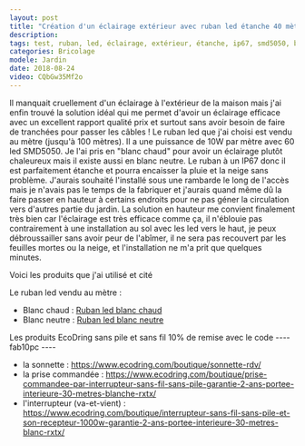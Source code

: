 ```yaml
---
layout: post
title: "Création d'un éclairage extérieur avec ruban led étanche 40 mètres"
description: 
tags: test, ruban, led, éclairage, extérieur, étanche, ip67, smd5050, blanc chaud, maison, jardin, accès
categories: Bricolage
modele: Jardin
date: 2018-08-24
video: CQbGw35Mf2o
---
```


Il manquait cruellement d'un éclairage à l'extérieur de la maison mais j'ai enfin trouvé la solution idéal qui me permet d'avoir un éclairage efficace avec un excellent rapport qualité prix et surtout sans avoir besoin de faire de tranchées pour passer les câbles !
Le ruban led que j'ai choisi est vendu au mètre (jusqu'à 100 mètres).
Il a une puissance de 10W par mètre avec 60 led SMD5050.
Je l'ai pris en "blanc chaud" pour avoir un éclairage plutôt chaleureux mais il existe aussi en blanc neutre.
Le ruban à un IP67 donc il est parfaitement étanche et pourra encaisser la pluie et la neige sans problème.
J'aurais souhaité l'installé sous une rambarde le long de l'accès mais je n'avais pas le temps de la fabriquer et j'aurais quand même dû la faire passer en hauteur à certains endroits
pour ne pas géner la circulation vers d'autres partie du jardin.
La solution en hauteur me convient finalement très bien car l'éclairage est très efficace comme ça, il n'éblouie pas contrairement à une installation au sol avec les led vers le haut, je peux débroussailler 
sans avoir peur de l'abîmer, il ne sera pas recouvert par les feuilles mortes ou la neige, et l'installation ne m'a prit que quelques minutes.

Voici les produits que j'ai utilisé et cité

Le ruban led vendu au mètre : 
- Blanc chaud : [Ruban led blanc chaud](https://www.manomano.fr/ruban-led/ruban-led-blanc-chaud-220v-au-metre-pour-eclairage-interieur-exterieur-4489804?model_id=4489804#alg-d2c509aa307e95f307ae247b5ab1d573?referer_id=685338)
- Blanc neutre : [Ruban led blanc neutre](https://www.manomano.fr/catalogue/ruban-led/ruban-led-blanc-neutre-220v-au-metre-pour-eclairage-interieur-exterieur-7687304?model_id=7687304#alg-d7dbe66baaf882c95b5f5a2e0a88b5ce?referer_id=685338)

Les produits EcoDring sans pile et sans fil 
10% de remise avec le code ---- fab10pc ----
- la sonnette : <https://www.ecodring.com/boutique/sonnette-rdv/>
- la prise commandée : <https://www.ecodring.com/boutique/prise-commandee-par-interrupteur-sans-fil-sans-pile-garantie-2-ans-portee-interieure-30-metres-blanche-rxtx/>
- l'interrupteur (va-et-vient) : <https://www.ecodring.com/boutique/interrupteur-sans-fil-sans-pile-et-son-recepteur-1000w-garantie-2-ans-portee-interieure-30-metres-blanc-rxtx/>
